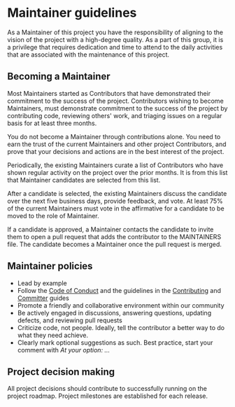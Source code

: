 <!--
Copyright (c) 2022 Dell Inc., or its subsidiaries. All Rights Reserved.

Licensed under the Apache License, Version 2.0 (the "License");
you may not use this file except in compliance with the License.
You may obtain a copy of the License at

    http://www.apache.org/licenses/LICENSE-2.0
-->

# Maintainer guidelines

As a Maintainer of this project you have the responsibility of aligning to the vision of the project with a high-degree quality. As a part of this group, it is a privilege that requires dedication and time to attend to the daily activities that are associated with the maintenance of this project.

## Becoming a Maintainer

Most Maintainers started as Contributors that have demonstrated their commitment to the success of the project. Contributors wishing to become Maintainers, must demonstrate commitment to the success of the project by contributing code, reviewing others' work, and triaging issues on a regular basis for at least three months.

You do not become a Maintainer through contributions alone. You need to earn the trust of the current Maintainers and other project Contributors, and prove that your decisions and actions are in the best interest of the project.

Periodically, the existing Maintainers curate a list of Contributors who have shown regular activity on the project over the prior months. It is from this list that Maintainer candidates are selected from this list.

After a candidate is selected, the existing Maintainers discuss the candidate over the next five business days, provide feedback, and vote. At least 75% of the current Maintainers must vote in the affirmative for a candidate to be moved to the role of Maintainer.

If a candidate is approved, a Maintainer contacts the candidate to invite them to open a pull request that adds the contributor to the MAINTAINERS file. The candidate becomes a Maintainer once the pull request is merged.

## Maintainer policies

* Lead by example
* Follow the [Code of Conduct](https://github.com/dell/ansible-powermax/blob/2.1.0/docs/CODE_OF_CONDUCT.md) and the guidelines in the [Contributing](https://github.com/dell/ansible-powermax/blob/2.1.0/docs/CONTRIBUTING.md) and [Committer](https://github.com/dell/ansible-powermax/blob/2.1.0/docs/COMMITTER_GUIDE.md) guides
* Promote a friendly and collaborative environment within our community
* Be actively engaged in discussions, answering questions, updating defects, and reviewing pull requests
* Criticize code, not people. Ideally, tell the contributor a better way to do what they need achieve.
* Clearly mark optional suggestions as such. Best practice, start your comment with *At your option: …*

## Project decision making

All project decisions should contribute to successfully running on the project roadmap. Project milestones are established for each release.
